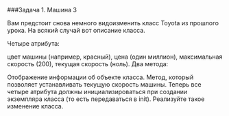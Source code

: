 ###Задача 1. Машина 3

Вам предстоит снова немного видоизменить класс Toyota из прошлого урока. На всякий случай вот описание класса.

Четыре атрибута:

цвет машины (например, красный),
цена (один миллион),
максимальная скорость (200),
текущая скорость (ноль).
Два метода:

Отображение информации об объекте класса.
Метод, который позволяет устанавливать текущую скорость машины.
Теперь все четыре атрибута должны инициализироваться при создании экземпляра класса (то есть передаваться в init). Реализуйте такое изменение класса.
